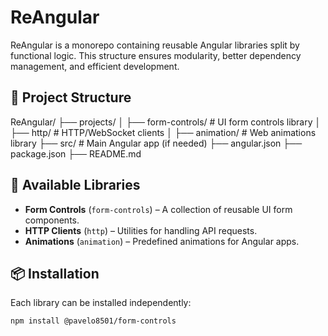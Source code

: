 # ReAngular

ReAngular is a monorepo containing reusable Angular libraries split by functional logic. This structure ensures modularity, better dependency management, and efficient development.

## 📂 Project Structure

ReAngular/ ├── projects/ │ ├── form-controls/ # UI form controls library │ ├── http/ # HTTP/WebSocket clients │ ├── animation/ # Web animations library ├── src/ # Main Angular app (if needed) ├── angular.json ├── package.json ├── README.md

## 🚀 Available Libraries
- **Form Controls** (`form-controls`) – A collection of reusable UI form components.
- **HTTP Clients** (`http`) – Utilities for handling API requests.
- **Animations** (`animation`) – Predefined animations for Angular apps.

## 📦 Installation
Each library can be installed independently:
```sh
npm install @pavelo8501/form-controls